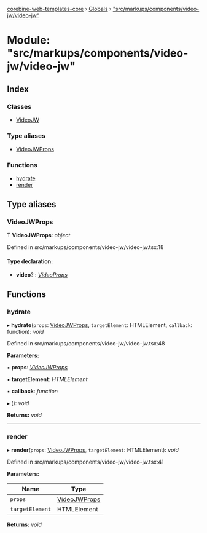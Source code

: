 [corebine-web-templates-core](../README.md) › [Globals](../globals.md) › ["src/markups/components/video-jw/video-jw"](_src_markups_components_video_jw_video_jw_.md)

# Module: "src/markups/components/video-jw/video-jw"

## Index

### Classes

* [VideoJW](../classes/_src_markups_components_video_jw_video_jw_.videojw.md)

### Type aliases

* [VideoJWProps](_src_markups_components_video_jw_video_jw_.md#videojwprops)

### Functions

* [hydrate](_src_markups_components_video_jw_video_jw_.md#hydrate)
* [render](_src_markups_components_video_jw_video_jw_.md#render)

## Type aliases

###  VideoJWProps

Ƭ **VideoJWProps**: *object*

Defined in src/markups/components/video-jw/video-jw.tsx:18

#### Type declaration:

* **video**? : *[VideoProps](_src_markups_components_video_corebine_video_corebine_.md#videoprops)*

## Functions

###  hydrate

▸ **hydrate**(`props`: [VideoJWProps](_src_markups_components_video_jw_video_jw_.md#videojwprops), `targetElement`: HTMLElement, `callback`: function): *void*

Defined in src/markups/components/video-jw/video-jw.tsx:48

**Parameters:**

▪ **props**: *[VideoJWProps](_src_markups_components_video_jw_video_jw_.md#videojwprops)*

▪ **targetElement**: *HTMLElement*

▪ **callback**: *function*

▸ (): *void*

**Returns:** *void*

___

###  render

▸ **render**(`props`: [VideoJWProps](_src_markups_components_video_jw_video_jw_.md#videojwprops), `targetElement`: HTMLElement): *void*

Defined in src/markups/components/video-jw/video-jw.tsx:41

**Parameters:**

Name | Type |
------ | ------ |
`props` | [VideoJWProps](_src_markups_components_video_jw_video_jw_.md#videojwprops) |
`targetElement` | HTMLElement |

**Returns:** *void*
